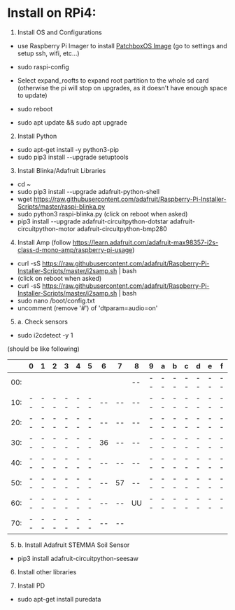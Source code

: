 # Install on RPi4:

1. Install OS and Configurations

- use Raspberry Pi Imager to install [PatchboxOS Image](https://blokas.io/patchbox-os/#patchbox-os-download) (go to settings and setup ssh, wifi, etc...)

- sudo raspi-config
- Select expand_roofts to expand root partition to the whole sd card (otherwise the pi will stop on upgrades, as it doesn't have enough space to update)
- sudo reboot
- sudo apt update && sudo apt upgrade

2. Install Python

- sudo apt-get install -y python3-pip
- sudo pip3 install --upgrade setuptools

3. Install Blinka/Adafruit Libraries

- cd ~
- sudo pip3 install --upgrade adafruit-python-shell
- wget https://raw.githubusercontent.com/adafruit/Raspberry-Pi-Installer-Scripts/master/raspi-blinka.py
- sudo python3 raspi-blinka.py (click on reboot when asked)
- pip3 install --upgrade adafruit-circuitpython-dotstar adafruit-circuitpython-motor adafruit-circuitpython-bmp280

4. Install Amp
(follow https://learn.adafruit.com/adafruit-max98357-i2s-class-d-mono-amp/raspberry-pi-usage)

- curl -sS https://raw.githubusercontent.com/adafruit/Raspberry-Pi-Installer-Scripts/master/i2samp.sh | bash
- (click on reboot when asked)
- curl -sS https://raw.githubusercontent.com/adafruit/Raspberry-Pi-Installer-Scripts/master/i2samp.sh | bash
- sudo nano /boot/config.txt
- uncomment (remove '#') of 'dtparam=audio=on'

5. a. Check sensors

- sudo i2cdetect -y 1

(should be like following)

|     | 0  | 1  | 2  | 3  | 4  | 5  | 6  | 7  | 8  | 9  | a  | b  | c  | d  | e  | f  |
|-----|----|----|----|----|----|----|----|----|----|----|----|----|----|----|----|----|
| 00: |    |    |    |    |    |    |    |    | -- | -- | -- | -- | -- | -- | -- | -- |
| 10: | -- | -- | -- | -- | -- | -- | -- | -- | -- | -- | -- | -- | -- | -- | -- | -- |
| 20: | -- | -- | -- | -- | -- | -- | -- | -- | -- | -- | -- | -- | -- | -- | -- | -- |
| 30: | -- | -- | -- | -- | -- | -- | 36 | -- | -- | -- | -- | -- | -- | -- | -- | -- |
| 40: | -- | -- | -- | -- | -- | -- | -- | -- | -- | -- | -- | -- | -- | -- | -- | -- |
| 50: | -- | -- | -- | -- | -- | -- | -- | 57 | -- | -- | -- | -- | -- | -- | -- | -- |
| 60: | -- | -- | -- | -- | -- | -- | -- | -- | UU | -- | -- | -- | -- | -- | -- | -- |
| 70: | -- | -- | -- | -- | -- | -- | -- | -- |    |    |    |    |    |    |    |    |

5. b. Install Adafruit STEMMA Soil Sensor

- pip3 install adafruit-circuitpython-seesaw

6. Install other libraries

8. Install PD

- sudo apt-get install puredata

